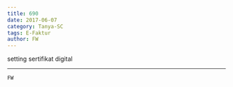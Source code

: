 ```yaml
---
title: 690
date: 2017-06-07
category: Tanya-SC
tags: E-Faktur
author: FW
---
```


setting sertifikat digital

---



`FW`
